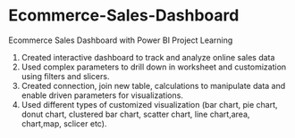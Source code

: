 # Ecommerce-Sales-Dashboard
Ecommerce Sales Dashboard with Power BI
Project Learning
1. Created interactive dashboard to track and analyze online sales data
2. Used complex parameters to drill down in worksheet and customization using filters and slicers.
3. Created connection, join new table, calculations to manipulate data and enable driven parameters for visualizations.
4. Used different types of customized visualization (bar chart, pie chart, donut chart, clustered bar chart, scatter chart, line chart,area, chart,map, sclicer etc).

